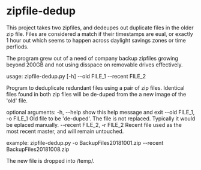 # zipfile-dedup
This project takes two zipfiles, and dedeupes out duplicate files in the older zip file. Files are considered a match if their timestamps are eual, or exactly 1 hour out which seems to happen across daylight savings zones or time perfiods.

The program grew out of a need of company backup zipfiles growing beyond 200GB and not using disspace on removable drives effectively.

usage: zipfile-dedup.py [-h] --old FILE_1 --recent FILE_2

Program to deduplicate redundant files using a pair of zip files. Identical files found in both zip files will be de-duped from the a new image of the 'old' file.

optional arguments:
  -h, --help            show this help message and exit
  --old FILE_1, -o FILE_1
                        Old file to be 'de-duped'. The file is not replaced. Typically it would be eplaced manually.
  --recent FILE_2, -r FILE_2
                        Recent file used as the most recent master, and will
                        remain untouched.

example: zipfile-dedup.py -o BackupFiles20181001.zip --recent BackupFiles20181008.zip

The new file is dropped into /temp/.
